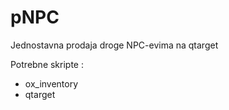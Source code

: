 # pNPC
Jednostavna prodaja droge NPC-evima na qtarget


Potrebne skripte :
- ox_inventory
- qtarget
